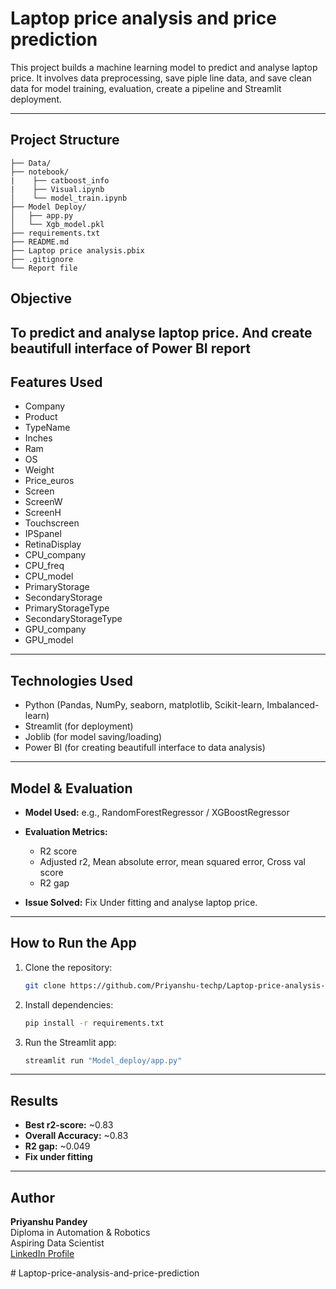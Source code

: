 # Laptop price analysis and price prediction

This project builds a machine learning model to predict and analyse laptop price. It involves data preprocessing, save piple line data, and save clean data for model training, evaluation, create a pipeline and Streamlit deployment.

---

## Project Structure

```
├── Data/                  
├── notebook/  
|    ├── catboost_info
|    ├── Visual.ipynb          
│    └── model_train.ipynb       
├── Model Deploy/
│   ├── app.py              
│   └── Xgb_model.pkl           
├── requirements.txt          
├── README.md   
├── Laptop price analysis.pbix        
├── .gitignore 
└── Report file
```

## Objective

To predict and analyse laptop price.
And create beautifull interface of Power BI report
---

## Features Used

- Company 
- Product	 
- TypeName	 
- Inches	 
- Ram	 
- OS	 
- Weight	 
- Price_euros	 
- Screen	 
- ScreenW	 
- ScreenH	 
- Touchscreen	 
- IPSpanel	 
- RetinaDisplay	
- CPU_company	  
- CPU_freq	 
- CPU_model	
- PrimaryStorage    
- SecondaryStorage    
- PrimaryStorageType    
- SecondaryStorageType    
- GPU_company   
- GPU_model    
---

##  Technologies Used

- Python (Pandas, NumPy, seaborn, matplotlib, Scikit-learn, Imbalanced-learn)
- Streamlit (for deployment)
- Joblib (for model saving/loading)
- Power BI (for creating beautifull interface to data analysis)

---

## Model & Evaluation

- **Model Used:** e.g., RandomForestRegressor / XGBoostRegressor
- **Evaluation Metrics:**
  - R2 score 
  - Adjusted r2, Mean absolute error, mean squared error, Cross val score
  - R2 gap

- **Issue Solved:** Fix Under fitting and analyse laptop price.

---

## How to Run the App

1. Clone the repository:
   ```bash
   git clone https://github.com/Priyanshu-techp/Laptop-price-analysis-and-price-prediction.git
   ```

2. Install dependencies:
   ```bash
   pip install -r requirements.txt
   ```

4. Run the Streamlit app:
   ```bash
   streamlit run "Model_deploy/app.py"
   ```
---

## Results

- **Best r2-score:** ~0.83  
- **Overall Accuracy:** ~0.83
- **R2 gap:** ~0.049  
- **Fix under fitting**

---

## Author

**Priyanshu Pandey**  
Diploma in Automation & Robotics  
Aspiring Data Scientist  
[LinkedIn Profile](https://www.linkedin.com/in/priyanshu-pandey-672767320)


#   L a p t o p - p r i c e - a n a l y s i s - a n d - p r i c e - p r e d i c t i o n 
 
 